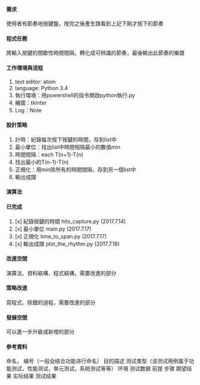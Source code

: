 #### 需求
使用者有節奏地按鍵盤，按完之後產生譜看到上記下剛才按下的節奏

#### 程式任務
將輸入按鍵的間歇性時間間隔，轉化成可辨識的節奏，最後輸出此節奏的樂譜

#### 工作環境與流程
1. text editor: atom
2. language: Python 3.4
3. 執行環境：用powershell的指令開啟python執行.py
3. 繪圖：tkinter
3. Log：Note

#### 設計策略
1. 計時：紀錄每次按下按鍵的時間，存到list中
2. 最小單位：找出list中時間相隔最小的數值min
  1. 時間間隔：each T(n+1)-T(n)
  2. 找出最小的T(n-1)-T(n)  
3. 正規化：用min除所有的時間間隔，存到另一個list中
4. 輸出成譜

#### 演算法

#### 已完成

1. [x] 紀錄按鍵的時間 hits_capture.py (2017.7.14)
2. [x] 最小單位 main.py (2017.7.17)
3. [x] 正規化 time_to_span.py (2017.7.17)
4. [x] 輸出成譜 plot_the_rhythm.py (2017.7.18)

#### 改進空間
演算法、資料結構、程式結構，需要改進的部分

#### 策略改進
寫程式、除錯的過程，需要改進的部分

#### 發展空間
可以進一步升級或新增的部分

#### 參考資料

命名， 编号（一般会结合功能进行命名）
目的描述
测试类型（该测试用例属于功能测试，性能测试，单元测试，系统测试等等）
环境
测试数据
前提
步骤
期望结果
实际结果
测试结果
